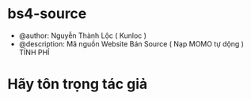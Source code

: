 # bs4-source
* @author: Nguyễn Thành Lộc ( Kunloc )
* @description: Mã nguồn Website Bán Source ( Nạp MOMO tự dộng ) TÍNH PHÍ 
# Hãy tôn trọng tác giả #
